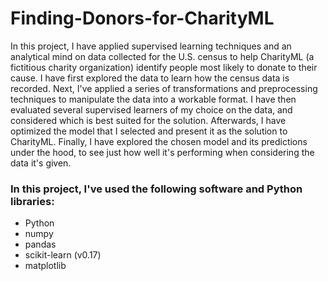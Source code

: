 # Finding-Donors-for-CharityML

In this project, I have applied supervised learning techniques and an analytical mind on data collected for the U.S. census to help CharityML (a fictitious charity organization) identify people most likely to donate to their cause. I have first explored the data to learn how the census data is recorded. Next, I've applied a series of transformations and preprocessing techniques to manipulate the data into a workable format. I have then evaluated several supervised learners of my choice on the data, and considered which is best suited for the solution. Afterwards, I have optimized the model that I selected and present it as the solution to CharityML. Finally, I have explored the chosen model and its predictions under the hood, to see just how well it's performing when considering the data it's given.


### In this project, I've used the following software and Python libraries:
- Python
- numpy
- pandas
- scikit-learn (v0.17)
- matplotlib

